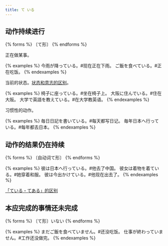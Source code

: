 ```yaml
---
title: て いる
---
```


## 动作持续进行

{% forms %}
〔て形〕
{% endforms %}

正在做某事。

{% examples %}
今雨が降っている。#现在正在下雨。
ご飯を食べている。#正在吃饭。
{% endexamples %}

当前的状态。[状态和意志的区别](/grammar-diff/zhuangtai-yizhi)。

{% examples %}
椅子に座っている。#坐在椅子上。
大阪に住んでいる。#住在大阪。
大学で英語を教えている。#在大学教英语。
{% endexamples %}

习惯性的动作。

{% examples %}
毎日日記を書いている。#每天都写日记。
毎年日本へ行っている。#每年都去日本。
{% endexamples %}

## 动作的结果仍在持续

{% forms %}
〔自动词て形〕
{% endforms %}

{% examples %}
彼は日本へ行っている。#他去了中国。
彼女は着物を着ている。#她穿着和服。
彼は今出かけている。#他现在出去了。
{% endexamples %}

[「ている・てある」的区别](/grammar-diff/teiru-tearu)

## 本应完成的事情还未完成

{% forms %}
〔て形〕いない
{% endforms %}

{% examples %}
まだご飯を食べていません。#还没吃饭。
仕事が終わっていません。#工作还没做完。
{% endexamples %}
